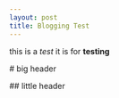 ```yaml
---
layout: post
title: Blogging Test
---
```


this is a *test*
it is for **testing**

# big header

## little header
